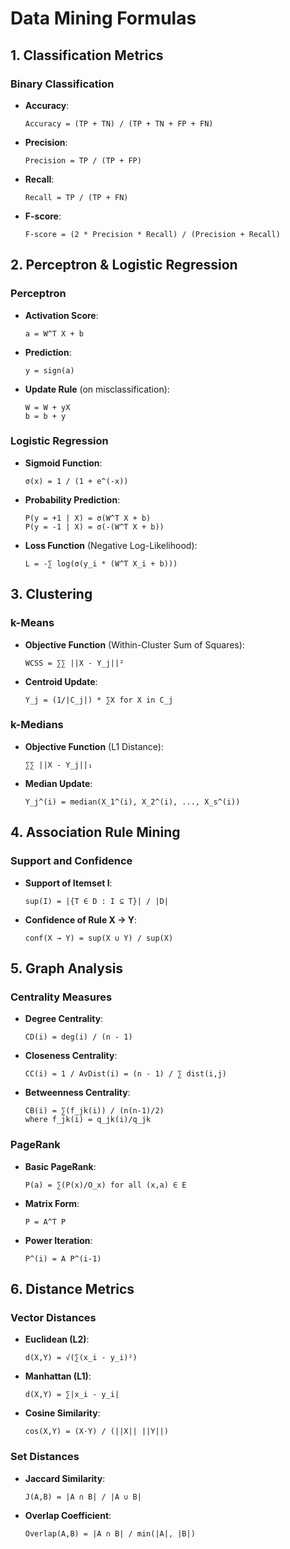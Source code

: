 # Data Mining Formulas

## 1. Classification Metrics

### Binary Classification

- **Accuracy**:
  ```
  Accuracy = (TP + TN) / (TP + TN + FP + FN)
  ```
- **Precision**:
  ```
  Precision = TP / (TP + FP)
  ```
- **Recall**:
  ```
  Recall = TP / (TP + FN)
  ```
- **F-score**:
  ```
  F-score = (2 * Precision * Recall) / (Precision + Recall)
  ```

## 2. Perceptron & Logistic Regression

### Perceptron

- **Activation Score**:
  ```
  a = W^T X + b
  ```
- **Prediction**:
  ```
  y = sign(a)
  ```
- **Update Rule** (on misclassification):
  ```
  W = W + yX
  b = b + y
  ```

### Logistic Regression

- **Sigmoid Function**:
  ```
  σ(x) = 1 / (1 + e^(-x))
  ```
- **Probability Prediction**:
  ```
  P(y = +1 | X) = σ(W^T X + b)
  P(y = -1 | X) = σ(-(W^T X + b))
  ```
- **Loss Function** (Negative Log-Likelihood):
  ```
  L = -∑ log(σ(y_i * (W^T X_i + b)))
  ```

## 3. Clustering

### k-Means

- **Objective Function** (Within-Cluster Sum of Squares):
  ```
  WCSS = ∑∑ ||X - Y_j||²
  ```
- **Centroid Update**:
  ```
  Y_j = (1/|C_j|) * ∑X for X in C_j
  ```

### k-Medians

- **Objective Function** (L1 Distance):
  ```
  ∑∑ ||X - Y_j||₁
  ```
- **Median Update**:
  ```
  Y_j^(i) = median(X_1^(i), X_2^(i), ..., X_s^(i))
  ```

## 4. Association Rule Mining

### Support and Confidence

- **Support of Itemset I**:
  ```
  sup(I) = |{T ∈ D : I ⊆ T}| / |D|
  ```
- **Confidence of Rule X → Y**:
  ```
  conf(X → Y) = sup(X ∪ Y) / sup(X)
  ```

## 5. Graph Analysis

### Centrality Measures

- **Degree Centrality**:
  ```
  CD(i) = deg(i) / (n - 1)
  ```
- **Closeness Centrality**:
  ```
  CC(i) = 1 / AvDist(i) = (n - 1) / ∑ dist(i,j)
  ```
- **Betweenness Centrality**:
  ```
  CB(i) = ∑(f_jk(i)) / (n(n-1)/2)
  where f_jk(i) = q_jk(i)/q_jk
  ```

### PageRank

- **Basic PageRank**:
  ```
  P(a) = ∑(P(x)/O_x) for all (x,a) ∈ E
  ```
- **Matrix Form**:
  ```
  P = A^T P
  ```
- **Power Iteration**:
  ```
  P^(i) = A P^(i-1)
  ```

## 6. Distance Metrics

### Vector Distances

- **Euclidean (L2)**:
  ```
  d(X,Y) = √(∑(x_i - y_i)²)
  ```
- **Manhattan (L1)**:
  ```
  d(X,Y) = ∑|x_i - y_i|
  ```
- **Cosine Similarity**:
  ```
  cos(X,Y) = (X·Y) / (||X|| ||Y||)
  ```

### Set Distances

- **Jaccard Similarity**:
  ```
  J(A,B) = |A ∩ B| / |A ∪ B|
  ```
- **Overlap Coefficient**:
  ```
  Overlap(A,B) = |A ∩ B| / min(|A|, |B|)
  ```
